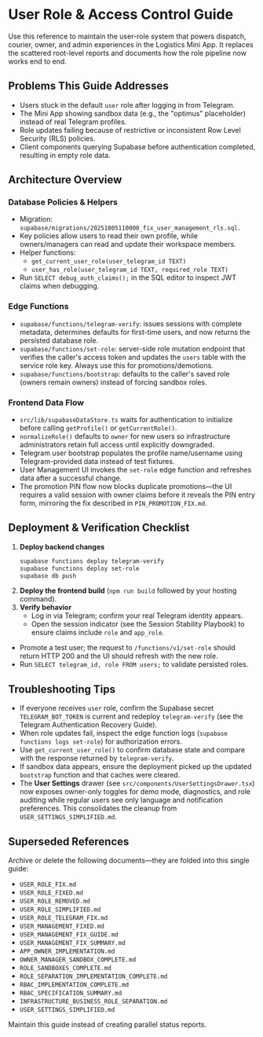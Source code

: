 # User Role & Access Control Guide

Use this reference to maintain the user-role system that powers dispatch, courier, owner, and admin experiences in the Logistics Mini App. It replaces the scattered root-level reports and documents how the role pipeline now works end to end.

## Problems This Guide Addresses

- Users stuck in the default `user` role after logging in from Telegram.
- The Mini App showing sandbox data (e.g., the "optimus" placeholder) instead of real Telegram profiles.
- Role updates failing because of restrictive or inconsistent Row Level Security (RLS) policies.
- Client components querying Supabase before authentication completed, resulting in empty role data.

## Architecture Overview

### Database Policies & Helpers

- Migration: `supabase/migrations/20251005110000_fix_user_management_rls.sql`.
- Key policies allow users to read their own profile, while owners/managers can read and update their workspace members.
- Helper functions:
  - `get_current_user_role(user_telegram_id TEXT)`
  - `user_has_role(user_telegram_id TEXT, required_role TEXT)`
- Run `SELECT debug_auth_claims();` in the SQL editor to inspect JWT claims when debugging.

### Edge Functions

- `supabase/functions/telegram-verify`: issues sessions with complete metadata, determines defaults for first-time users, and now returns the persisted database role.
- `supabase/functions/set-role`: server-side role mutation endpoint that verifies the caller's access token and updates the `users` table with the service role key. Always use this for promotions/demotions.
- `supabase/functions/bootstrap`: defaults to the caller's saved role (owners remain owners) instead of forcing sandbox roles.

### Frontend Data Flow

- `src/lib/supabaseDataStore.ts` waits for authentication to initialize before calling `getProfile()` or `getCurrentRole()`.
- `normalizeRole()` defaults to `owner` for new users so infrastructure administrators retain full access until explicitly downgraded.
- Telegram user bootstrap populates the profile name/username using Telegram-provided data instead of test fixtures.
- User Management UI invokes the `set-role` edge function and refreshes data after a successful change.
- The promotion PIN flow now blocks duplicate promotions—the UI requires a valid session with owner claims before it reveals the PIN entry form, mirroring the fix described in `PIN_PROMOTION_FIX.md`.

## Deployment & Verification Checklist

1. **Deploy backend changes**
   ```bash
   supabase functions deploy telegram-verify
   supabase functions deploy set-role
   supabase db push
   ```
2. **Deploy the frontend build** (`npm run build` followed by your hosting command).
3. **Verify behavior**
   - Log in via Telegram; confirm your real Telegram identity appears.
   - Open the session indicator (see the Session Stability Playbook) to ensure claims include `role` and `app_role`.
- Promote a test user; the request to `/functions/v1/set-role` should return HTTP 200 and the UI should refresh with the new role.
- Run `SELECT telegram_id, role FROM users;` to validate persisted roles.

## Troubleshooting Tips

- If everyone receives `user` role, confirm the Supabase secret `TELEGRAM_BOT_TOKEN` is current and redeploy `telegram-verify` (see the Telegram Authentication Recovery Guide).
- When role updates fail, inspect the edge function logs (`supabase functions logs set-role`) for authorization errors.
- Use `get_current_user_role()` to confirm database state and compare with the response returned by `telegram-verify`.
- If sandbox data appears, ensure the deployment picked up the updated `bootstrap` function and that caches were cleared.
- The **User Settings** drawer (see `src/components/UserSettingsDrawer.tsx`) now exposes owner-only toggles for demo mode, diagnostics, and role auditing while regular users see only language and notification preferences. This consolidates the cleanup from `USER_SETTINGS_SIMPLIFIED.md`.

## Superseded References

Archive or delete the following documents—they are folded into this single guide:

- `USER_ROLE_FIX.md`
- `USER_ROLE_FIXED.md`
- `USER_ROLE_REMOVED.md`
- `USER_ROLE_SIMPLIFIED.md`
- `USER_ROLE_TELEGRAM_FIX.md`
- `USER_MANAGEMENT_FIXED.md`
- `USER_MANAGEMENT_FIX_GUIDE.md`
- `USER_MANAGEMENT_FIX_SUMMARY.md`
- `APP_OWNER_IMPLEMENTATION.md`
- `OWNER_MANAGER_SANDBOX_COMPLETE.md`
- `ROLE_SANDBOXES_COMPLETE.md`
- `ROLE_SEPARATION_IMPLEMENTATION_COMPLETE.md`
- `RBAC_IMPLEMENTATION_COMPLETE.md`
- `RBAC_SPECIFICATION_SUMMARY.md`
- `INFRASTRUCTURE_BUSINESS_ROLE_SEPARATION.md`
- `USER_SETTINGS_SIMPLIFIED.md`

Maintain this guide instead of creating parallel status reports.

